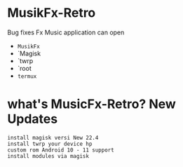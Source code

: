 # MusikFx-Retro
Bug fixes Fx Music application can open

- `MusikFx`
- `Magisk
- `twrp
- `root
- `termux`

# what's MusicFx-Retro? New Updates 
```
install magisk versi New 22.4
install twrp your device hp
custom rom Android 10 - 11 support
install modules via magisk
```
